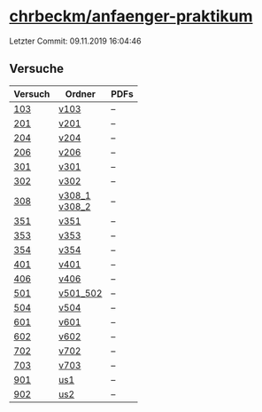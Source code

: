 # [chrbeckm/anfaenger-praktikum](https://github.com/chrbeckm/anfaenger-praktikum)

Letzter Commit: 09.11.2019 16:04:46

## Versuche

|        Versuch         |                                                                           Ordner                                                                            |PDFs|
|------------------------|-------------------------------------------------------------------------------------------------------------------------------------------------------------|----|
|[103](../../versuch/103)|[v103](https://github.com/chrbeckm/anfaenger-praktikum/tree/master/v103)                                                                                     |–   |
|[201](../../versuch/201)|[v201](https://github.com/chrbeckm/anfaenger-praktikum/tree/master/v201)                                                                                     |–   |
|[204](../../versuch/204)|[v204](https://github.com/chrbeckm/anfaenger-praktikum/tree/master/v204)                                                                                     |–   |
|[206](../../versuch/206)|[v206](https://github.com/chrbeckm/anfaenger-praktikum/tree/master/v206)                                                                                     |–   |
|[301](../../versuch/301)|[v301](https://github.com/chrbeckm/anfaenger-praktikum/tree/master/v301)                                                                                     |–   |
|[302](../../versuch/302)|[v302](https://github.com/chrbeckm/anfaenger-praktikum/tree/master/v302)                                                                                     |–   |
|[308](../../versuch/308)|[v308_1](https://github.com/chrbeckm/anfaenger-praktikum/tree/master/v308_1)<br/>[v308_2](https://github.com/chrbeckm/anfaenger-praktikum/tree/master/v308_2)|–   |
|[351](../../versuch/351)|[v351](https://github.com/chrbeckm/anfaenger-praktikum/tree/master/v351)                                                                                     |–   |
|[353](../../versuch/353)|[v353](https://github.com/chrbeckm/anfaenger-praktikum/tree/master/v353)                                                                                     |–   |
|[354](../../versuch/354)|[v354](https://github.com/chrbeckm/anfaenger-praktikum/tree/master/v354)                                                                                     |–   |
|[401](../../versuch/401)|[v401](https://github.com/chrbeckm/anfaenger-praktikum/tree/master/v401)                                                                                     |–   |
|[406](../../versuch/406)|[v406](https://github.com/chrbeckm/anfaenger-praktikum/tree/master/v406)                                                                                     |–   |
|[501](../../versuch/501)|[v501_502](https://github.com/chrbeckm/anfaenger-praktikum/tree/master/v501_502)                                                                             |–   |
|[504](../../versuch/504)|[v504](https://github.com/chrbeckm/anfaenger-praktikum/tree/master/v504)                                                                                     |–   |
|[601](../../versuch/601)|[v601](https://github.com/chrbeckm/anfaenger-praktikum/tree/master/v601)                                                                                     |–   |
|[602](../../versuch/602)|[v602](https://github.com/chrbeckm/anfaenger-praktikum/tree/master/v602)                                                                                     |–   |
|[702](../../versuch/702)|[v702](https://github.com/chrbeckm/anfaenger-praktikum/tree/master/v702)                                                                                     |–   |
|[703](../../versuch/703)|[v703](https://github.com/chrbeckm/anfaenger-praktikum/tree/master/v703)                                                                                     |–   |
|[901](../../versuch/901)|[us1](https://github.com/chrbeckm/anfaenger-praktikum/tree/master/us1)                                                                                       |–   |
|[902](../../versuch/902)|[us2](https://github.com/chrbeckm/anfaenger-praktikum/tree/master/us2)                                                                                       |–   |
